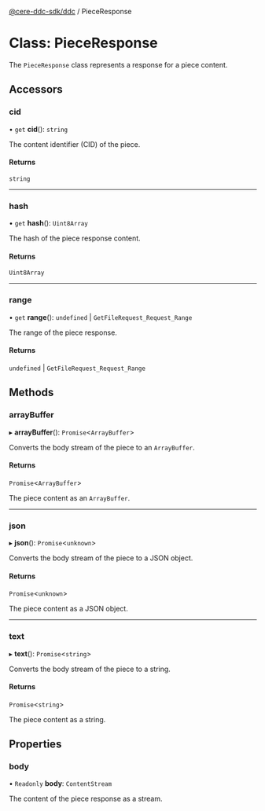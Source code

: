 [@cere-ddc-sdk/ddc](../README.md) / PieceResponse

# Class: PieceResponse

The `PieceResponse` class represents a response for a piece content.

## Accessors

### cid

• `get` **cid**(): `string`

The content identifier (CID) of the piece.

#### Returns

`string`

___

### hash

• `get` **hash**(): `Uint8Array`

The hash of the piece response content.

#### Returns

`Uint8Array`

___

### range

• `get` **range**(): `undefined` \| `GetFileRequest_Request_Range`

The range of the piece response.

#### Returns

`undefined` \| `GetFileRequest_Request_Range`

## Methods

### arrayBuffer

▸ **arrayBuffer**(): `Promise`\<`ArrayBuffer`\>

Converts the body stream of the piece to an `ArrayBuffer`.

#### Returns

`Promise`\<`ArrayBuffer`\>

The piece content as an `ArrayBuffer`.

___

### json

▸ **json**(): `Promise`\<`unknown`\>

Converts the body stream of the piece to a JSON object.

#### Returns

`Promise`\<`unknown`\>

The piece content as a JSON object.

___

### text

▸ **text**(): `Promise`\<`string`\>

Converts the body stream of the piece to a string.

#### Returns

`Promise`\<`string`\>

The piece content as a string.

## Properties

### body

• `Readonly` **body**: `ContentStream`

The content of the piece response as a stream.
